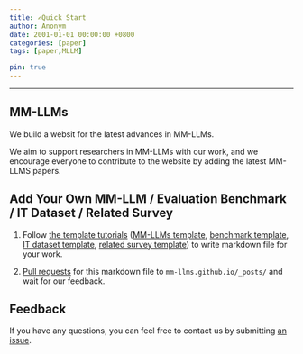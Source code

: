 ```yaml
---
title: ✍️Quick Start
author: Anonym
date: 2001-01-01 00:00:00 +0800
categories: [paper]
tags: [paper,MLLM]

pin: true
---
```


---

## MM-LLMs

We build a websit for the latest advances in MM-LLMs.

We aim to support researchers in MM-LLMs with our work, and we encourage everyone to contribute to the website by adding the latest MM-LLMS papers.

## Add Your Own MM-LLM / Evaluation Benchmark / IT Dataset / Related Survey

1. Follow [the template tutorials](https://raw.githubusercontent.com/cotes2020/jekyll-theme-chirpy/master/_posts/2019-08-08-text-and-typography.md) ([MM-LLMs template](https://raw.githubusercontent.com/MM-LLMs/mm-llms.github.io/main/_posts/2023-01-30-BLIP2.md), [benchmark template](https://raw.githubusercontent.com/MM-LLMs/mm-llms.github.io/main/_posts/2023-09-11-MosIT.md), [IT dataset template](https://raw.githubusercontent.com/MM-LLMs/mm-llms.github.io/main/_posts/2023-04-17-LLaVA-IT.md), [related survey template](https://raw.githubusercontent.com/MM-LLMs/mm-llms.github.io/main/_posts/2023-11-10-survey4.md)) to write markdown file for your work.

2. [Pull requests](https://github.com/MM-LLMs/mm-llms.github.io/pulls) for this markdown file to `mm-llms.github.io/_posts/` and wait for our feedback.




## Feedback

If you have any questions, you can feel free to contact us by submitting [an issue](https://github.com/MM-LLMs/mm-llms.github.io/issues).
